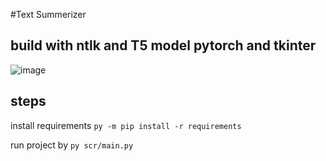 #Text Summerizer
## build with ntlk and T5 model pytorch and tkinter

![image](https://github.com/user-attachments/assets/d13ad9a3-21b0-42c3-99ea-319dc53d1513)

## steps 
install requirements
`py -m pip install -r requirements`

run project by
`py scr/main.py`
